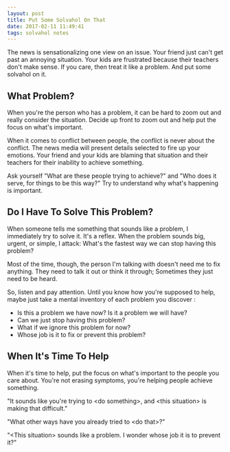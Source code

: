 ```yaml
---
layout: post
title: Put Some Solvahol On That
date: 2017-02-11 11:49:41
tags: solvahol notes
---
```

The news is sensationalizing one view on an issue. Your friend just can't get past an annoying situation. Your kids are frustrated because their teachers don't make sense. If you care, then treat it like a problem. And put some solvahol on it.

## What Problem?
When you're the person who has a problem, it can be hard to zoom out and really consider the situation. Decide up front to zoom out and help put the focus on what's important.

When it comes to conflict between people, the conflict is never about the conflict. The news media will present details selected to fire up your emotions. Your friend and your kids are blaming that situation and their teachers for their inability to achieve something.

Ask yourself "What are these people trying to achieve?" and "Who does it serve, for things to be this way?" Try to understand why what's happening is important.

## Do I Have To Solve This Problem?
When someone tells me something that sounds like a problem, I immediately try to solve it. It's a reflex. When the problem sounds big, urgent, or simple, I attack: What's the fastest way we can stop having this problem?

Most of the time, though, the person I'm talking with doesn't need me to fix anything. They need to talk it out or think it through; Sometimes they just need to be heard.

So, listen and pay attention. Until you know how you're supposed to help, maybe just take a mental inventory of each problem you discover :
* Is this a problem we have now? Is it a problem we will have?
* Can we just stop having this problem?
* What if we ignore this problem for now?
* Whose job is it to fix or prevent this problem?

## When It's Time To Help
When it's time to help, put the focus on what's important to the people you care about. You're not erasing symptoms, you're helping people achieve something.

"It sounds like you're trying to &lt;do something&gt;, and &lt;this situation&gt; is making that difficult."

"What other ways have you already tried to &lt;do that&gt;?"

"&lt;This situation&gt; sounds like a problem. I wonder whose job it is to prevent it?"
